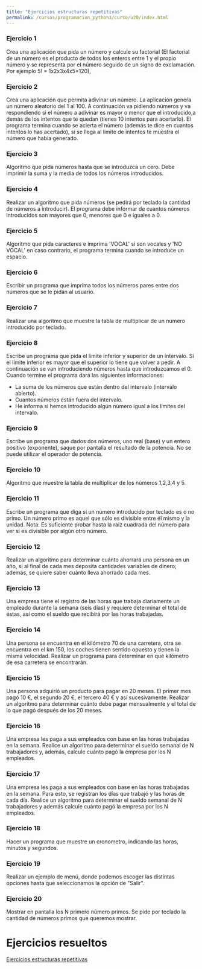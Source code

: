 ```yaml
---
title: "Ejercicios estructuras repetitivas"
permalink: /cursos/programacion_python3/curso/u20/index.html
---
```


### Ejercicio 1

Crea una aplicación que pida un número y calcule su factorial (El factorial de un número es el producto de todos los enteros entre 1 y el propio número y se representa por el número seguido de un signo de exclamación. Por ejemplo 5! = 1x2x3x4x5=120),

### Ejercicio 2

Crea una aplicación que permita adivinar un número. La aplicación genera un número aleatorio del 1 al 100. A continuación va pidiendo números y va respondiendo si el número a adivinar es mayor o menor que el introducido,a demás de los intentos que te quedan (tienes 10 intentos para acertarlo). El programa termina cuando se acierta el número (además te dice en cuantos intentos lo has acertado), si se llega al limite de intentos te muestra el número que había generado. 

### Ejercicio 3

Algoritmo que pida números hasta que se introduzca un cero. Debe imprimir la suma y la media de todos los números introducidos.

### Ejercicio 4

Realizar un algoritmo que pida números (se pedirá por teclado la cantidad de números a introducir). El programa debe informar de cuantos números introducidos son mayores que 0, menores que 0 e iguales a 0.

### Ejercicio 5

Algoritmo que pida caracteres e imprima 'VOCAL' si son vocales y 'NO VOCAL' en caso contrario, el programa termina cuando se introduce un espacio.

### Ejercicio 6

Escribir un programa que imprima todos los números pares entre dos números que se le pidan al usuario.

### Ejercicio 7

Realizar una algoritmo que muestre la tabla de multiplicar de un número introducido por teclado.

### Ejercicio 8

Escribe un programa que pida el limite inferior y superior de un intervalo. Si el límite inferior es mayor que el superior lo tiene que volver a pedir.
A continuación se van introduciendo números hasta que introduzcamos el 0. Cuando termine el programa dará las siguientes informaciones:

* La suma de los números que están dentro del intervalo (intervalo abierto).
* Cuantos números están fuera del intervalo.
* He informa si hemos introducido algún número igual a los límites del intervalo.

### Ejercicio 9

Escribe un programa que dados dos números, uno real (base) y un entero positivo (exponente), saque por pantalla el resultado de la potencia. No se puede utilizar el operador de potencia.

### Ejercicio 10

Algoritmo que muestre la tabla de multiplicar de los números 1,2,3,4 y 5.

### Ejercicio 11

Escribe un programa que diga si un número introducido por teclado es o no primo. Un número primo es aquel que sólo es divisible entre él mismo y la unidad. Nota: Es suficiente probar hasta la raíz cuadrada del número para ver si es divisible por algún otro número.

### Ejercicio 12

Realizar un algoritmo para determinar cuánto ahorrará una persona en un año, si al final de cada mes deposita cantidades variables de dinero; además, se quiere saber cuánto lleva ahorrado cada mes. 

### Ejercicio 13

Una empresa tiene el registro de las horas que trabaja diariamente un empleado durante la semana (seis días) y requiere determinar el total de éstas, así como el sueldo que recibirá por las horas trabajadas. 

### Ejercicio 14

Una persona se encuentra en el kilómetro 70 de una carretera, otra se encuentra en el km 150, los coches tienen sentido opuesto y tienen la misma velocidad. Realizar un programa para determinar en qué kilómetro de esa carretera se encontrarán.

### Ejercicio 15

Una persona adquirió un producto para pagar en 20 meses. El primer mes pagó 10 €, el segundo 20 €, el tercero 40 € y así sucesivamente. Realizar un algoritmo para determinar cuánto debe pagar mensualmente y el total de 
lo que pagó después de los 20 meses.

### Ejercicio 16

Una empresa les paga a sus empleados con base en las horas trabajadas en la semana. Realice un algoritmo para determinar el sueldo semanal de N trabajadores y, además, calcule cuánto pagó la empresa por los N empleados. 

### Ejercicio 17

Una empresa les paga a sus empleados con base en las horas trabajadas en la semana. Para esto, se registran los días que trabajó y las horas de cada día. Realice un algoritmo para determinar el sueldo semanal de N trabajadores y además calcule cuánto pagó la empresa por los N empleados.

### Ejercicio 18

Hacer un programa que muestre un cronometro, indicando las horas, minutos y segundos.


### Ejercicio 19

Realizar un ejemplo de menú, donde podemos escoger las distintas opciones hasta que seleccionamos la opción de "Salir".

### Ejercicio 20

Mostrar en pantalla los N primero número primos. Se pide por teclado la cantidad de números primos que queremos mostrar.


# Ejercicios resueltos

[Ejercicios estructuras repetitivas](https://gitlab.com/josedom24/curso_programacion_python3/tree/master/ejercicios/repetitivas)
